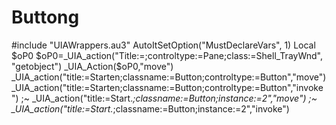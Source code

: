 # Buttong
#include "UIAWrappers.au3" AutoItSetOption("MustDeclareVars", 1) Local $oP0  $oP0=_UIA_action("Title:=;controltype:=Pane;class:=Shell_TrayWnd", "getobject") _UIA_Action($oP0,"move")  _UIA_action("title:=Starten;classname:=Button;controltype:=Button","move") _UIA_action("title:=Starten;classname:=Button;controltype:=Button","invoke")  ;~ _UIA_action("title:=Start.*;classname:=Button;instance:=2","move") ;~ _UIA_action("title:=Start.*;classname:=Button;instance:=2","invoke")
